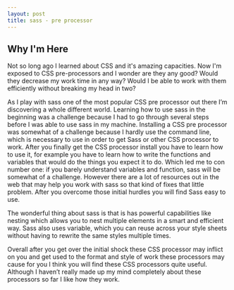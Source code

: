 ```yaml
---
layout: post
title: sass - pre processor
---
```


## Why I'm Here

Not so long ago I learned about CSS and it's amazing capacities. Now I'm exposed to CSS pre-processors and I wonder are they any good? Would they decrease my work time in any way? Would I be able to work with them efficiently without breaking my head in two? 

As I play with sass one of the most popular CSS pre processor out there I’m discovering a whole different world. Learning how to use sass in the beginning was a challenge because I had to go through several steps before I was able to use sass in my machine. Installing a CSS pre processor was somewhat of a challenge because I hardly use the command line, which is necessary to use in order to get Sass or other CSS processor to work. After you finally get the CSS processor install you have to learn how to use it, for example you have to learn how to write the functions and variables that would do the things you expect it to do. Which led me to con number one: if you barely understand variables and function, sass will be somewhat of a challenge. However there are a lot of resources out in the web that may help you work with sass so that kind of fixes that little problem. After you overcome those initial hurdles you will find Sass easy to use. 

The wonderful thing about sass is that is has powerful capabilities like nesting which allows you to nest multiple elements in a smart and efficient way. Sass also uses variable, which you can reuse across your style sheets without having to rewrite the same styles multiple times. 

Overall after you get over the initial shock these CSS processor may inflict on you and get used to the format and style of work these processors may cause for you I think you will find these CSS processors quite useful. Although I haven’t really made up my mind completely about these processors so far I like how they work. 
